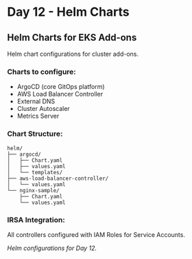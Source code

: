 # Day 12 - Helm Charts

## Helm Charts for EKS Add-ons

Helm chart configurations for cluster add-ons.

### Charts to configure:
- ArgoCD (core GitOps platform)
- AWS Load Balancer Controller
- External DNS
- Cluster Autoscaler
- Metrics Server

### Chart Structure:
```
helm/
├── argocd/
│   ├── Chart.yaml
│   ├── values.yaml
│   └── templates/
├── aws-load-balancer-controller/
│   └── values.yaml
└── nginx-sample/
    ├── Chart.yaml
    └── values.yaml
```

### IRSA Integration:
All controllers configured with IAM Roles for Service Accounts.

*Helm configurations for Day 12.*
